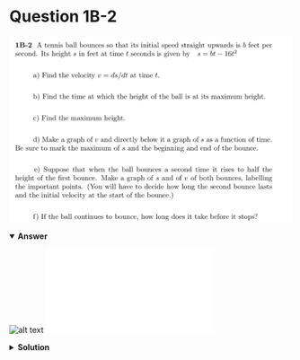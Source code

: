 # Question 1B-2
![alt text](q1B-2.png)

<details open>
<summary><b>Answer</b></summary>

![alt text](a1B-2.svg)
![alt text](a1B-2.py)
</details>

<details>
<summary><b>Solution</b></summary>

![alt text](s1B-2.png)
</details>
